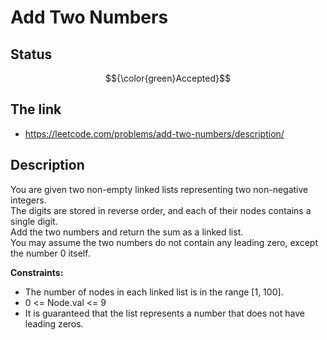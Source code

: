 # Add Two Numbers

## Status
$${\color{green}Accepted}$$

## The link
- https://leetcode.com/problems/add-two-numbers/description/

## Description
You are given two non-empty linked lists representing two non-negative integers. \
The digits are stored in reverse order, and each of their nodes contains a single digit. \
Add the two numbers and return the sum as a linked list. \
You may assume the two numbers do not contain any leading zero, except the number 0 itself.

**Constraints:**
- The number of nodes in each linked list is in the range [1, 100].
- 0 <= Node.val <= 9
- It is guaranteed that the list represents a number that does not have leading zeros.

